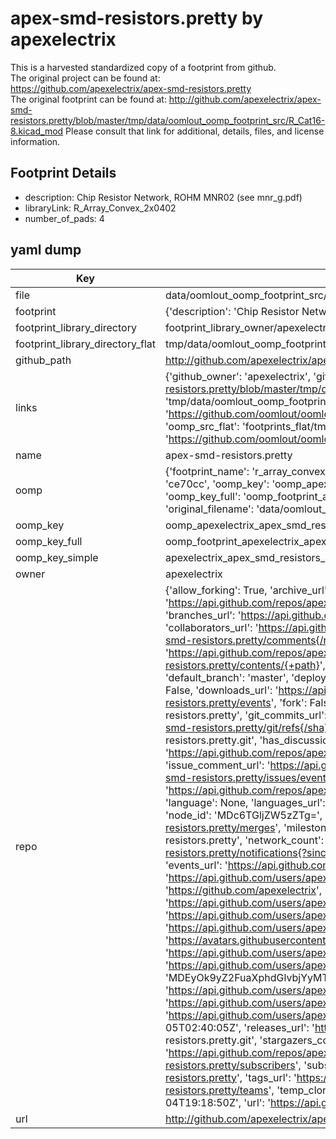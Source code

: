# apex-smd-resistors.pretty by apexelectrix  
This is a harvested standardized copy of a footprint from github.  
The original project can be found at:  
https://github.com/apexelectrix/apex-smd-resistors.pretty  
The original footprint can be found at:
http://github.com/apexelectrix/apex-smd-resistors.pretty/blob/master/tmp/data/oomlout_oomp_footprint_src/R_Cat16-8.kicad_mod
Please consult that link for additional, details, files, and license information.  
## Footprint Details
* description: Chip Resistor Network, ROHM MNR02 (see mnr_g.pdf)  
* libraryLink: R_Array_Convex_2x0402  
* number_of_pads: 4  
## yaml dump  
| Key | Value |  
| --- | --- |  
| file | data/oomlout_oomp_footprint_src/apex-smd-resistors.pretty/R_Array_Convex_2x0402.kicad_mod |  
| footprint | {'description': 'Chip Resistor Network, ROHM MNR02 (see mnr_g.pdf)', 'libraryLink': 'R_Array_Convex_2x0402', 'number_of_pads': 4} |  
| footprint_library_directory | footprint_library_owner/apexelectrix_apex-smd-resistors.pretty |  
| footprint_library_directory_flat | tmp/data/oomlout_oomp_footprint_src/footprints_flat/apexelectrix_apex_smd_resistors_r_array_convex_2x0402/working |  
| github_path | http://github.com/apexelectrix/apex-smd-resistors.pretty/blob/master/tmp/data/oomlout_oomp_footprint_src/R_Array_Convex_2x0402.kicad_mod |  
| links | {'github_owner': 'apexelectrix', 'github_repo_name': 'apex-smd-resistors.pretty', 'github_src': 'http://github.com/apexelectrix/apex-smd-resistors.pretty/blob/master/tmp/data/oomlout_oomp_footprint_src/R_Cat16-8.kicad_mod', 'github_src_repo': 'https://github.com/apexelectrix/apex-smd-resistors.pretty', 'oomp_bot': 'tmp/data/oomlout_oomp_footprint_src/footprints/apexelectrix_apex_smd_resistors_r_array_convex_2x0402/working', 'oomp_bot_github': 'https://github.com/oomlout/oomlout_oomp_footprint_bot/tree/main/tmp/data/oomlout_oomp_footprint_src/footprints/apexelectrix_apex_smd_resistors_r_array_convex_2x0402/working', 'oomp_src_flat': 'footprints_flat/tmp/data/oomlout_oomp_footprint_src/footprints_flat/apexelectrix_apex_smd_resistors_r_array_convex_2x0402/working', 'oomp_src_flat_github': 'https://github.com/oomlout/oomlout_oomp_footprint_src/tree/main/tmp/data/oomlout_oomp_footprint_src/footprints_flat/apexelectrix_apex_smd_resistors_r_array_convex_2x0402/working'} |  
| name | apex-smd-resistors.pretty |  
| oomp | {'footprint_name': 'r_array_convex_2x0402', 'library_name': 'apex_smd_resistors', 'md5': 'ce70cc075ce5383d817bab8bbddc8cb7', 'md5_10': 'ce70cc075c', 'md5_5': 'ce70c', 'md5_6': 'ce70cc', 'oomp_key': 'oomp_apexelectrix_apex_smd_resistors_r_array_convex_2x0402', 'oomp_key_extra': 'oomp_footprint_apexelectrix_apex_smd_resistors_r_array_convex_2x0402', 'oomp_key_full': 'oomp_footprint_apexelectrix_apex_smd_resistors_r_array_convex_2x0402_ce70cc', 'oomp_key_simple': 'apexelectrix_apex_smd_resistors_r_array_convex_2x0402', 'original_filename': 'data/oomlout_oomp_footprint_src/apex-smd-resistors.pretty/R_Array_Convex_2x0402.kicad_mod', 'owner_name': 'apexelectrix'} |  
| oomp_key | oomp_apexelectrix_apex_smd_resistors_r_array_convex_2x0402 |  
| oomp_key_full | oomp_footprint_apexelectrix_apex_smd_resistors_r_array_convex_2x0402 |  
| oomp_key_simple | apexelectrix_apex_smd_resistors_r_array_convex_2x0402 |  
| owner | apexelectrix |  
| repo | {'allow_forking': True, 'archive_url': 'https://api.github.com/repos/apexelectrix/apex-smd-resistors.pretty/{archive_format}{/ref}', 'archived': False, 'assignees_url': 'https://api.github.com/repos/apexelectrix/apex-smd-resistors.pretty/assignees{/user}', 'blobs_url': 'https://api.github.com/repos/apexelectrix/apex-smd-resistors.pretty/git/blobs{/sha}', 'branches_url': 'https://api.github.com/repos/apexelectrix/apex-smd-resistors.pretty/branches{/branch}', 'clone_url': 'https://github.com/apexelectrix/apex-smd-resistors.pretty.git', 'collaborators_url': 'https://api.github.com/repos/apexelectrix/apex-smd-resistors.pretty/collaborators{/collaborator}', 'comments_url': 'https://api.github.com/repos/apexelectrix/apex-smd-resistors.pretty/comments{/number}', 'commits_url': 'https://api.github.com/repos/apexelectrix/apex-smd-resistors.pretty/commits{/sha}', 'compare_url': 'https://api.github.com/repos/apexelectrix/apex-smd-resistors.pretty/compare/{base}...{head}', 'contents_url': 'https://api.github.com/repos/apexelectrix/apex-smd-resistors.pretty/contents/{+path}', 'contributors_url': 'https://api.github.com/repos/apexelectrix/apex-smd-resistors.pretty/contributors', 'created_at': '2015-08-04T19:18:50Z', 'default_branch': 'master', 'deployments_url': 'https://api.github.com/repos/apexelectrix/apex-smd-resistors.pretty/deployments', 'description': 'Smd resistor footprints for Kicad', 'disabled': False, 'downloads_url': 'https://api.github.com/repos/apexelectrix/apex-smd-resistors.pretty/downloads', 'events_url': 'https://api.github.com/repos/apexelectrix/apex-smd-resistors.pretty/events', 'fork': False, 'forks': 0, 'forks_count': 0, 'forks_url': 'https://api.github.com/repos/apexelectrix/apex-smd-resistors.pretty/forks', 'full_name': 'apexelectrix/apex-smd-resistors.pretty', 'git_commits_url': 'https://api.github.com/repos/apexelectrix/apex-smd-resistors.pretty/git/commits{/sha}', 'git_refs_url': 'https://api.github.com/repos/apexelectrix/apex-smd-resistors.pretty/git/refs{/sha}', 'git_tags_url': 'https://api.github.com/repos/apexelectrix/apex-smd-resistors.pretty/git/tags{/sha}', 'git_url': 'git://github.com/apexelectrix/apex-smd-resistors.pretty.git', 'has_discussions': False, 'has_downloads': True, 'has_issues': True, 'has_pages': False, 'has_projects': True, 'has_wiki': True, 'homepage': None, 'hooks_url': 'https://api.github.com/repos/apexelectrix/apex-smd-resistors.pretty/hooks', 'html_url': 'https://github.com/apexelectrix/apex-smd-resistors.pretty', 'id': 40204475, 'is_template': False, 'issue_comment_url': 'https://api.github.com/repos/apexelectrix/apex-smd-resistors.pretty/issues/comments{/number}', 'issue_events_url': 'https://api.github.com/repos/apexelectrix/apex-smd-resistors.pretty/issues/events{/number}', 'issues_url': 'https://api.github.com/repos/apexelectrix/apex-smd-resistors.pretty/issues{/number}', 'keys_url': 'https://api.github.com/repos/apexelectrix/apex-smd-resistors.pretty/keys{/key_id}', 'labels_url': 'https://api.github.com/repos/apexelectrix/apex-smd-resistors.pretty/labels{/name}', 'language': None, 'languages_url': 'https://api.github.com/repos/apexelectrix/apex-smd-resistors.pretty/languages', 'license': {'key': 'gpl-2.0', 'name': 'GNU General Public License v2.0', 'node_id': 'MDc6TGljZW5zZTg=', 'spdx_id': 'GPL-2.0', 'url': 'https://api.github.com/licenses/gpl-2.0'}, 'merges_url': 'https://api.github.com/repos/apexelectrix/apex-smd-resistors.pretty/merges', 'milestones_url': 'https://api.github.com/repos/apexelectrix/apex-smd-resistors.pretty/milestones{/number}', 'mirror_url': None, 'name': 'apex-smd-resistors.pretty', 'network_count': 0, 'node_id': 'MDEwOlJlcG9zaXRvcnk0MDIwNDQ3NQ==', 'notifications_url': 'https://api.github.com/repos/apexelectrix/apex-smd-resistors.pretty/notifications{?since,all,participating}', 'open_issues': 0, 'open_issues_count': 0, 'organization': {'avatar_url': 'https://avatars.githubusercontent.com/u/6211642?v=4', 'events_url': 'https://api.github.com/users/apexelectrix/events{/privacy}', 'followers_url': 'https://api.github.com/users/apexelectrix/followers', 'following_url': 'https://api.github.com/users/apexelectrix/following{/other_user}', 'gists_url': 'https://api.github.com/users/apexelectrix/gists{/gist_id}', 'gravatar_id': '', 'html_url': 'https://github.com/apexelectrix', 'id': 6211642, 'login': 'apexelectrix', 'node_id': 'MDEyOk9yZ2FuaXphdGlvbjYyMTE2NDI=', 'organizations_url': 'https://api.github.com/users/apexelectrix/orgs', 'received_events_url': 'https://api.github.com/users/apexelectrix/received_events', 'repos_url': 'https://api.github.com/users/apexelectrix/repos', 'site_admin': False, 'starred_url': 'https://api.github.com/users/apexelectrix/starred{/owner}{/repo}', 'subscriptions_url': 'https://api.github.com/users/apexelectrix/subscriptions', 'type': 'Organization', 'url': 'https://api.github.com/users/apexelectrix'}, 'owner': {'avatar_url': 'https://avatars.githubusercontent.com/u/6211642?v=4', 'events_url': 'https://api.github.com/users/apexelectrix/events{/privacy}', 'followers_url': 'https://api.github.com/users/apexelectrix/followers', 'following_url': 'https://api.github.com/users/apexelectrix/following{/other_user}', 'gists_url': 'https://api.github.com/users/apexelectrix/gists{/gist_id}', 'gravatar_id': '', 'html_url': 'https://github.com/apexelectrix', 'id': 6211642, 'login': 'apexelectrix', 'node_id': 'MDEyOk9yZ2FuaXphdGlvbjYyMTE2NDI=', 'organizations_url': 'https://api.github.com/users/apexelectrix/orgs', 'received_events_url': 'https://api.github.com/users/apexelectrix/received_events', 'repos_url': 'https://api.github.com/users/apexelectrix/repos', 'site_admin': False, 'starred_url': 'https://api.github.com/users/apexelectrix/starred{/owner}{/repo}', 'subscriptions_url': 'https://api.github.com/users/apexelectrix/subscriptions', 'type': 'Organization', 'url': 'https://api.github.com/users/apexelectrix'}, 'private': False, 'pulls_url': 'https://api.github.com/repos/apexelectrix/apex-smd-resistors.pretty/pulls{/number}', 'pushed_at': '2015-08-05T02:40:05Z', 'releases_url': 'https://api.github.com/repos/apexelectrix/apex-smd-resistors.pretty/releases{/id}', 'size': 124, 'ssh_url': 'git@github.com:apexelectrix/apex-smd-resistors.pretty.git', 'stargazers_count': 0, 'stargazers_url': 'https://api.github.com/repos/apexelectrix/apex-smd-resistors.pretty/stargazers', 'statuses_url': 'https://api.github.com/repos/apexelectrix/apex-smd-resistors.pretty/statuses/{sha}', 'subscribers_count': 2, 'subscribers_url': 'https://api.github.com/repos/apexelectrix/apex-smd-resistors.pretty/subscribers', 'subscription_url': 'https://api.github.com/repos/apexelectrix/apex-smd-resistors.pretty/subscription', 'svn_url': 'https://github.com/apexelectrix/apex-smd-resistors.pretty', 'tags_url': 'https://api.github.com/repos/apexelectrix/apex-smd-resistors.pretty/tags', 'teams_url': 'https://api.github.com/repos/apexelectrix/apex-smd-resistors.pretty/teams', 'temp_clone_token': None, 'topics': [], 'trees_url': 'https://api.github.com/repos/apexelectrix/apex-smd-resistors.pretty/git/trees{/sha}', 'updated_at': '2015-08-04T19:18:50Z', 'url': 'https://api.github.com/repos/apexelectrix/apex-smd-resistors.pretty', 'visibility': 'public', 'watchers': 0, 'watchers_count': 0, 'web_commit_signoff_required': False} |  
| url | http://github.com/apexelectrix/apex-smd-resistors.pretty |  

